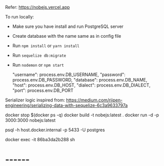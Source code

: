 Refer: https://nobejs.vercel.app

To run locally:

- Make sure you have install and run PostgreSQL server
- Create database with the name same as in config file
- Run `npm install` or `yarn install`
- Run `sequelize db:migrate`
- Run `nodemon` or `npm start`

  "username": process.env.DB_USERNAME,
  "password": process.env.DB_PASSWORD,
  "database": process.env.DB_NAME,
  "host": process.env.DB_HOST,
  "dialect": process.env.DB_DIALECT,
  "port": process.env.DB_PORT

Serializer logic inspired from: https://medium.com/riipen-engineering/serializing-data-with-sequelize-6c3a9633797a

docker stop $(docker ps -q)
docker build -t nobejs:latest .
docker run -d -p 3000:3000 nobejs:latest

psql -h host.docker.internal -p 5433 -U postgres

docker exec -it 86ba3da2b288 sh

# ------
